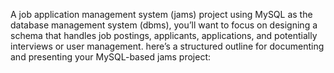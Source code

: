 A job application management system (jams) project using MySQL as the database management system (dbms), you’ll want to focus on designing a schema that handles job postings, applicants, applications, and potentially interviews or user management. here’s a structured outline for documenting and presenting your MySQL-based jams project:
